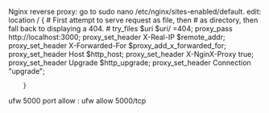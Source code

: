 
Nginx reverse proxy:
go to sudo nano /etc/nginx/sites-enabled/default.
edit:
location / {
                # First attempt to serve request as file, then
                # as directory, then fall back to displaying a 404.
                # try_files $uri $uri/ =404;
              proxy_pass http://localhost:3000;
              proxy_set_header X-Real-IP $remote_addr;
              proxy_set_header X-Forwarded-For $proxy_add_x_forwarded_for;
              proxy_set_header Host $http_host;
              proxy_set_header X-NginX-Proxy true;
              proxy_set_header Upgrade $http_upgrade;
              proxy_set_header Connection "upgrade";

        }

ufw 5000 port allow :
ufw allow 5000/tcp
